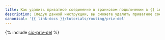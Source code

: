 ```yaml
---
title: Как удалить приватное соединение в транковом подключении в {{ interconnect-full-name }}
description: Следуя данной инструкции, вы сможете удалить приватное соединение в транковом подключении в {{ interconnect-name }}.
canonical: '{{ link-docs }}/tutorials/routing/priv-del'
---
```


{% include [cic-priv-del](../../_tutorials/routing/priv-del.md) %}


